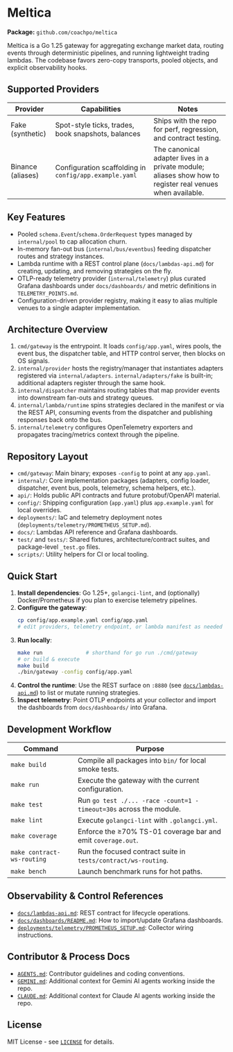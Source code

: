 # Meltica

**Package:** `github.com/coachpo/meltica`

Meltica is a Go 1.25 gateway for aggregating exchange market data, routing events through deterministic pipelines, and running lightweight trading lambdas. The codebase favors zero-copy transports, pooled objects, and explicit observability hooks.

## Supported Providers

| Provider          | Capabilities                                           | Notes                                                                                                     |
| ----------------- | ------------------------------------------------------ | --------------------------------------------------------------------------------------------------------- |
| Fake (synthetic)  | Spot-style ticks, trades, book snapshots, balances     | Ships with the repo for perf, regression, and contract testing.                                           |
| Binance (aliases) | Configuration scaffolding in `config/app.example.yaml` | The canonical adapter lives in a private module; aliases show how to register real venues when available. |

## Key Features

- Pooled `schema.Event`/`schema.OrderRequest` types managed by `internal/pool` to cap allocation churn.
- In-memory fan-out bus (`internal/bus/eventbus`) feeding dispatcher routes and strategy instances.
- Lambda runtime with a REST control plane (`docs/lambdas-api.md`) for creating, updating, and removing strategies on the fly.
- OTLP-ready telemetry provider (`internal/telemetry`) plus curated Grafana dashboards under `docs/dashboards/` and metric definitions in `TELEMETRY_POINTS.md`.
- Configuration-driven provider registry, making it easy to alias multiple venues to a single adapter implementation.

## Architecture Overview

1. `cmd/gateway` is the entrypoint. It loads `config/app.yaml`, wires pools, the event bus, the dispatcher table, and HTTP control server, then blocks on OS signals.
2. `internal/provider` hosts the registry/manager that instantiates adapters registered via `internal/adapters`. `internal/adapters/fake` is built-in; additional adapters register through the same hook.
3. `internal/dispatcher` maintains routing tables that map provider events into downstream fan-outs and strategy queues.
4. `internal/lambda/runtime` spins strategies declared in the manifest or via the REST API, consuming events from the dispatcher and publishing responses back onto the bus.
5. `internal/telemetry` configures OpenTelemetry exporters and propagates tracing/metrics context through the pipeline.

## Repository Layout

- `cmd/gateway`: Main binary; exposes `-config` to point at any `app.yaml`.
- `internal/`: Core implementation packages (adapters, config loader, dispatcher, event bus, pools, telemetry, schema helpers, etc.).
- `api/`: Holds public API contracts and future protobuf/OpenAPI material.
- `config/`: Shipping configuration (`app.yaml`) plus `app.example.yaml` for local overrides.
- `deployments/`: IaC and telemetry deployment notes (`deployments/telemetry/PROMETHEUS_SETUP.md`).
- `docs/`: Lambdas API reference and Grafana dashboards.
- `test/` and `tests/`: Shared fixtures, architecture/contract suites, and package-level `_test.go` files.
- `scripts/`: Utility helpers for CI or local tooling.

## Quick Start

1. **Install dependencies**: Go 1.25+, `golangci-lint`, and (optionally) Docker/Prometheus if you plan to exercise telemetry pipelines.
2. **Configure the gateway**:
   ```bash
   cp config/app.example.yaml config/app.yaml
   # edit providers, telemetry endpoint, or lambda manifest as needed
   ```
3. **Run locally**:
   ```bash
   make run              # shorthand for go run ./cmd/gateway
   # or build & execute
   make build
   ./bin/gateway -config config/app.yaml
   ```
4. **Control the runtime**: Use the REST surface on `:8880` (see [`docs/lambdas-api.md`](docs/lambdas-api.md)) to list or mutate running strategies.
5. **Inspect telemetry**: Point OTLP endpoints at your collector and import the dashboards from `docs/dashboards/` into Grafana.

## Development Workflow

| Command                    | Purpose                                                            |
| -------------------------- | ------------------------------------------------------------------ |
| `make build`               | Compile all packages into `bin/` for local smoke tests.            |
| `make run`                 | Execute the gateway with the current configuration.                |
| `make test`                | Run `go test ./... -race -count=1 -timeout=30s` across the module. |
| `make lint`                | Execute `golangci-lint` with `.golangci.yml`.                      |
| `make coverage`            | Enforce the ≥70% TS-01 coverage bar and emit `coverage.out`.       |
| `make contract-ws-routing` | Run the focused contract suite in `tests/contract/ws-routing`.     |
| `make bench`               | Launch benchmark runs for hot paths.                               |

## Observability & Control References

- [`docs/lambdas-api.md`](docs/lambdas-api.md): REST contract for lifecycle operations.
- [`docs/dashboards/README.md`](docs/dashboards/README.md): How to import/update Grafana dashboards.
- [`deployments/telemetry/PROMETHEUS_SETUP.md`](deployments/telemetry/PROMETHEUS_SETUP.md): Collector wiring instructions.

## Contributor & Process Docs

- [`AGENTS.md`](AGENTS.md): Contributor guidelines and coding conventions.
- [`GEMINI.md`](GEMINI.md): Additional context for Gemini AI agents working inside the repo.
- [`CLAUDE.md`](CLAUDE.md): Additional context for Claude AI agents working inside the repo.

## License

MIT License - see [`LICENSE`](LICENSE) for details.
